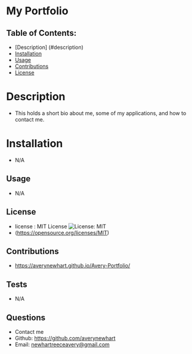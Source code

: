 # My Portfolio
 
  ## Table of Contents:

  * [Description] (#description)
  * [Installation](#installation)
  * [Usage](#usage)
  * [Contributions](#contributions)
  * [License](#license)
  
  # Description
  - This holds a short bio about me, some of my applications, and how to contact me.

  # Installation
  - N/A

  ## Usage
  - N/A

  ## License
  - license : MIT License ![License: MIT](https://img.shields.io/badge/License-MIT-yellow.svg)
  - (https://opensource.org/licenses/MIT)

  ## Contributions
  - https://averynewhart.github.io/Avery-Portfolio/

  ## Tests
  - N/A

  ## Questions
  - Contact me
  - Github: https://github.com/averynewhart
  - Email: newhartreeceavery@gmail.com
